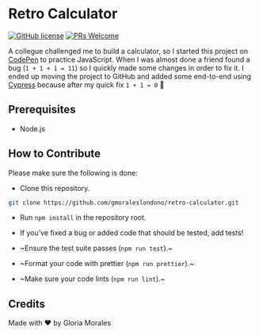 # Retro Calculator
[![GitHub license](https://img.shields.io/badge/license-MIT-blue.svg)](https://github.com/gmoraleslondono/retro-calculator/blob/master/LICENSE) [![PRs Welcome](https://img.shields.io/badge/PRs-welcome-brightgreen.svg)](https://egghead.io/series/how-to-contribute-to-an-open-source-project-on-github)

A collegue challenged me to build a calculator, so I started this project on [CodePen](https://codepen.io/gmoraleslondono/pen/JjdopWy) to practice JavaScript.
When I was almost done a friend found a bug (`1 + 1 + 1 = 11`) so I quickly made some changes in order to fix it.
I ended up moving the project to GitHub and added some end-to-end using [Cypress](https://www.cypress.io/) because after my quick fix `1 + 1 = 0` 🙈

## Prerequisites

- Node.js

## How to Contribute

Please make sure the following is done:

- Clone this repository.

```sh
git clone https://github.com/gmoraleslondono/retro-calculator.git
```

- Run `npm install` in the repository root.

- If you’ve fixed a bug or added code that should be tested, add tests!

- ~Ensure the test suite passes (`npm run test`).~

- ~Format your code with prettier (`npm run prettier`).~

- ~Make sure your code lints (`npm run lint`).~

## Credits

Made with ❤ by Gloria Morales
